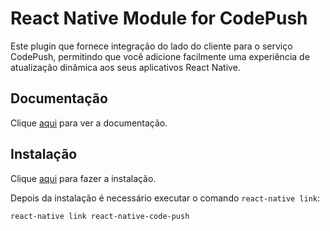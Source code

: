 # React Native Module for CodePush

Este plugin que fornece integração do lado do cliente para o serviço CodePush, permitindo que você adicione facilmente uma experiência de atualização dinâmica aos seus aplicativos React Native.

## Documentação

Clique [aqui](https://github.com/Microsoft/react-native-code-push) para ver a documentação.

## Instalação

Clique [aqui](https://www.npmjs.com/package/react-native-code-push) para fazer a instalação.

Depois da instalação é necessário executar o comando `react-native link`:

```
react-native link react-native-code-push
```
